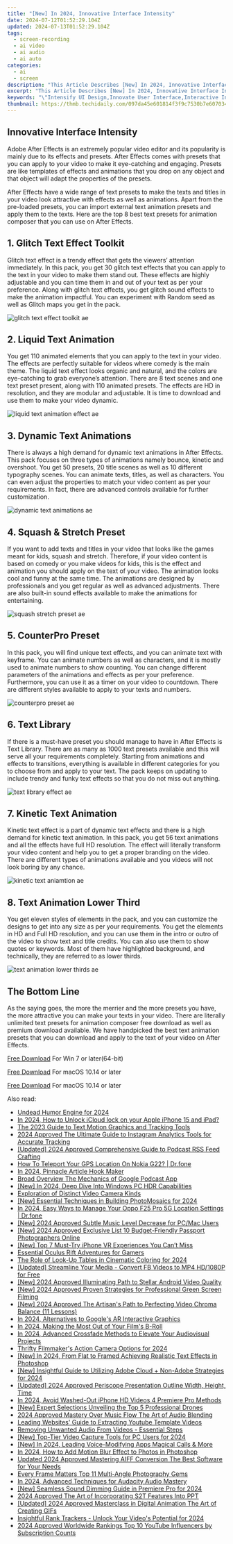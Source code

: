```yaml
---
title: "[New] In 2024, Innovative Interface Intensity"
date: 2024-07-12T01:52:29.104Z
updated: 2024-07-13T01:52:29.104Z
tags: 
  - screen-recording
  - ai video
  - ai audio
  - ai auto
categories: 
  - ai
  - screen
description: "This Article Describes [New] In 2024, Innovative Interface Intensity"
excerpt: "This Article Describes [New] In 2024, Innovative Interface Intensity"
keywords: "\"Intensify UI Design,Innovate User Interface,Interactive Interface Tech,Advanced Interface Methods,UI Enhancement Trends,Interface Improvement Strategies,Next-Gen Interface Ideas\""
thumbnail: https://thmb.techidaily.com/097da45e601814f3f9c7530b7e6070342fc3124e514934571312f97cafb6fa0e.jpg
---
```


## Innovative Interface Intensity

Adobe After Effects is an extremely popular video editor and its popularity is mainly due to its effects and presets. After Effects comes with presets that you can apply to your video to make it eye-catching and engaging. Presets are like templates of effects and animations that you drop on any object and that object will adapt the properties of the presets.

After Effects have a wide range of text presets to make the texts and titles in your video look attractive with effects as well as animations. Apart from the pre-loaded presets, you can import external text animation presets and apply them to the texts. Here are the top 8 best text presets for animation composer that you can use on After Effects.

## 1\. Glitch Text Effect Toolkit

Glitch text effect is a trendy effect that gets the viewers’ attention immediately. In this pack, you get 30 glitch text effects that you can apply to the text in your video to make them stand out. These effects are highly adjustable and you can time them in and out of your text as per your preference. Along with glitch text effects, you get glitch sound effects to make the animation impactful. You can experiment with Random seed as well as Glitch maps you get in the pack.

![glitch text effect toolkit ae](https://images.wondershare.com/filmora/article-images/2022/07/glitch-text-effect-toolkit-ae.jpg)

## 2\. Liquid Text Animation

You get 110 animated elements that you can apply to the text in your video. The effects are perfectly suitable for videos where comedy is the main theme. The liquid text effect looks organic and natural, and the colors are eye-catching to grab everyone’s attention. There are 8 text scenes and one text preset present, along with 110 animated presets. The effects are HD in resolution, and they are modular and adjustable. It is time to download and use them to make your video dynamic.

![liquid text animation effect ae](https://images.wondershare.com/filmora/article-images/2022/07/liquid-text-animation-effect-ae.jpg)

## 3\. Dynamic Text Animations

There is always a high demand for dynamic text animations in After Effects. This pack focuses on three types of animations namely bounce, kinetic and overshoot. You get 50 presets, 20 title scenes as well as 10 different typography scenes. You can animate texts, titles, as well as characters. You can even adjust the properties to match your video content as per your requirements. In fact, there are advanced controls available for further customization.

![dynamic text animations ae](https://images.wondershare.com/filmora/article-images/2022/07/dynamic-text-animations-ae.jpg)

## 4\. Squash & Stretch Preset

If you want to add texts and titles in your video that looks like the games meant for kids, squash and stretch. Therefore, if your video content is based on comedy or you make videos for kids, this is the effect and animation you should apply on the text of your video. The animation looks cool and funny at the same time. The animations are designed by professionals and you get regular as well as advanced adjustments. There are also built-in sound effects available to make the animations for entertaining.

![squash stretch preset ae](https://images.wondershare.com/filmora/article-images/2022/07/squash-stretch-preset-ae.jpg)

## 5\. CounterPro Preset

In this pack, you will find unique text effects, and you can animate text with keyframe. You can animate numbers as well as characters, and it is mostly used to animate numbers to show counting. You can change different parameters of the animations and effects as per your preference. Furthermore, you can use it as a timer on your video to countdown. There are different styles available to apply to your texts and numbers.

![counterpro preset ae](https://images.wondershare.com/filmora/article-images/2022/07/counterpro-preset-ae.jpg)

## 6\. Text Library

If there is a must-have preset you should manage to have in After Effects is Text Library. There are as many as 1000 text presets available and this will serve all your requirements completely. Starting from animations and effects to transitions, everything is available in different categories for you to choose from and apply to your text. The pack keeps on updating to include trendy and funky text effects so that you do not miss out anything.

![text library effect ae](https://images.wondershare.com/filmora/article-images/2022/07/text-library-effect-ae.jpg)

## 7\. Kinetic Text Animation

Kinetic text effect is a part of dynamic text effects and there is a high demand for kinetic text animation. In this pack, you get 56 text animations and all the effects have full HD resolution. The effect will literally transform your video content and help you to get a proper branding on the video. There are different types of animations available and you videos will not look boring by any chance.

![kinetic text aniamtion ae](https://images.wondershare.com/filmora/article-images/2022/07/kinetic-text-aniamtion-ae.jpg)

## 8\. Text Animation Lower Third

You get eleven styles of elements in the pack, and you can customize the designs to get into any size as per your requirements. You get the elements in HD and Full HD resolution, and you can use them in the intro or outro of the video to show text and title credits. You can also use them to show quotes or keywords. Most of them have highlighted background, and technically, they are referred to as lower thirds.

![text animation lower thirds ae](https://images.wondershare.com/filmora/article-images/2022/07/text-animation-lower-thirds-ae.jpg)

## The Bottom Line

As the saying goes, the more the merrier and the more presets you have, the more attractive you can make your texts in your video. There are literally unlimited text presets for animation composer free download as well as premium download available. We have handpicked the best text animation presets that you can download and apply to the text of your video on After Effects.

[Free Download](https://tools.techidaily.com/wondershare/filmora/download/) For Win 7 or later(64-bit)

[Free Download](https://tools.techidaily.com/wondershare/filmora/download/) For macOS 10.14 or later

[Free Download](https://tools.techidaily.com/wondershare/filmora/download/) For macOS 10.14 or later

<ins class="adsbygoogle"
     style="display:block"
     data-ad-format="autorelaxed"
     data-ad-client="ca-pub-7571918770474297"
     data-ad-slot="1223367746"></ins>

<ins class="adsbygoogle"
     style="display:block"
     data-ad-format="autorelaxed"
     data-ad-client="ca-pub-7571918770474297"
     data-ad-slot="1223367746"></ins>



<ins class="adsbygoogle"
     style="display:block"
     data-ad-client="ca-pub-7571918770474297"
     data-ad-slot="8358498916"
     data-ad-format="auto"
     data-full-width-responsive="true"></ins>




<span class="atpl-alsoreadstyle">Also read:</span>
<div><ul>
<li><a href="https://some-skills.techidaily.com/undead-humor-engine-for-2024/"><u>Undead Humor Engine for 2024</u></a></li>
<li><a href="https://activate-lock.techidaily.com/in-2024-how-to-unlock-icloud-lock-on-your-apple-iphone-15-and-ipad-by-drfone-ios/"><u>In 2024, How to Unlock iCloud lock on your Apple iPhone 15 and iPad?</u></a></li>
<li><a href="https://ai-vdieo-software.techidaily.com/the-2023-guide-to-text-motion-graphics-and-tracking-tools/"><u>The 2023 Guide to Text Motion Graphics and Tracking Tools</u></a></li>
<li><a href="https://instagram-clips.techidaily.com/2024-approved-the-ultimate-guide-to-instagram-analytics-tools-for-accurate-tracking/"><u>2024 Approved  The Ultimate Guide to Instagram Analytics Tools for Accurate Tracking</u></a></li>
<li><a href="https://fox-hovers.techidaily.com/updated-2024-approved-comprehensive-guide-to-podcast-rss-feed-crafting/"><u>[Updated] 2024 Approved  Comprehensive Guide to Podcast RSS Feed Crafting</u></a></li>
<li><a href="https://change-location.techidaily.com/how-to-teleport-your-gps-location-on-nokia-g22-drfone-by-drfone-virtual-android/"><u>How To Teleport Your GPS Location On Nokia G22? | Dr.fone</u></a></li>
<li><a href="https://fox-hovers.techidaily.com/in-2024-pinnacle-article-hook-maker/"><u>In 2024, Pinnacle Article Hook Maker</u></a></li>
<li><a href="https://fox-hovers.techidaily.com/broad-overview-the-mechanics-of-google-podcast-app/"><u>Broad Overview  The Mechanics of Google Podcast App</u></a></li>
<li><a href="https://fox-hovers.techidaily.com/new-in-2024-deep-dive-into-windows-pc-hdr-capabilities/"><u>[New] In 2024, Deep Dive Into Windows PC HDR Capabilities</u></a></li>
<li><a href="https://fox-hovers.techidaily.com/exploration-of-distinct-video-camera-kinds/"><u>Exploration of Distinct Video Camera Kinds</u></a></li>
<li><a href="https://fox-hovers.techidaily.com/new-essential-techniques-in-building-photomosaics-for-2024/"><u>[New] Essential Techniques in Building PhotoMosaics for 2024</u></a></li>
<li><a href="https://android-location.techidaily.com/in-2024-easy-ways-to-manage-your-oppo-f25-pro-5g-location-settings-drfone-by-drfone-virtual/"><u>In 2024, Easy Ways to Manage Your Oppo F25 Pro 5G Location Settings | Dr.fone</u></a></li>
<li><a href="https://fox-hovers.techidaily.com/new-2024-approved-subtle-music-level-decrease-for-pcmac-users/"><u>[New] 2024 Approved  Subtle Music Level Decrease for PC/Mac Users</u></a></li>
<li><a href="https://fox-hovers.techidaily.com/new-2024-approved-exclusive-list-10-budget-friendly-passport-photographers-online/"><u>[New] 2024 Approved  Exclusive List  10 Budget-Friendly Passport Photographers Online</u></a></li>
<li><a href="https://fox-hovers.techidaily.com/new-top-7-must-try-iphone-vr-experiences-you-cant-miss/"><u>[New] Top 7 Must-Try iPhone VR Experiences You Can’t Miss</u></a></li>
<li><a href="https://fox-hovers.techidaily.com/essential-oculus-rift-adventures-for-gamers/"><u>Essential Oculus Rift Adventures for Gamers</u></a></li>
<li><a href="https://fox-hovers.techidaily.com/the-role-of-look-up-tables-in-cinematic-coloring-for-2024/"><u>The Role of Look-Up Tables in Cinematic Coloring for 2024</u></a></li>
<li><a href="https://facebook-videos.techidaily.com/updated-streamline-your-media-convert-fb-videos-to-mp4-hd1080p-for-free/"><u>[Updated] Streamline Your Media - Convert FB Videos to MP4 HD/1080P for Free</u></a></li>
<li><a href="https://fox-hovers.techidaily.com/new-2024-approved-illuminating-path-to-stellar-android-video-quality/"><u>[New] 2024 Approved  Illuminating Path to Stellar Android Video Quality</u></a></li>
<li><a href="https://fox-hovers.techidaily.com/new-2024-approved-proven-strategies-for-professional-green-screen-filming/"><u>[New] 2024 Approved  Proven Strategies for Professional Green Screen Filming</u></a></li>
<li><a href="https://fox-hovers.techidaily.com/new-2024-approved-the-artisans-path-to-perfecting-video-chroma-balance-11-lessons/"><u>[New] 2024 Approved  The Artisan's Path to Perfecting Video Chroma Balance (11 Lessons)</u></a></li>
<li><a href="https://fox-hovers.techidaily.com/in-2024-alternatives-to-googles-ar-interactive-graphics/"><u>In 2024, Alternatives to Google's AR Interactive Graphics</u></a></li>
<li><a href="https://fox-hovers.techidaily.com/in-2024-making-the-most-out-of-your-films-b-roll/"><u>In 2024, Making the Most Out of Your Film's B-Roll</u></a></li>
<li><a href="https://fox-hovers.techidaily.com/in-2024-advanced-crossfade-methods-to-elevate-your-audiovisual-projects/"><u>In 2024, Advanced Crossfade Methods to Elevate Your Audiovisual Projects</u></a></li>
<li><a href="https://fox-hovers.techidaily.com/thrifty-filmmakers-action-camera-options-for-2024/"><u>Thrifty Filmmaker's Action Camera Options for 2024</u></a></li>
<li><a href="https://fox-hovers.techidaily.com/new-in-2024-from-flat-to-framed-achieving-realistic-text-effects-in-photoshop/"><u>[New] In 2024, From Flat to Framed  Achieving Realistic Text Effects in Photoshop</u></a></li>
<li><a href="https://fox-hovers.techidaily.com/new-insightful-guide-to-utilizing-adobe-cloud-plus-non-adobe-strategies-for-2024/"><u>[New] Insightful Guide to Utilizing Adobe Cloud + Non-Adobe Strategies for 2024</u></a></li>
<li><a href="https://facebook-clips.techidaily.com/updated-2024-approved-periscope-presentation-outline-width-height-time/"><u>[Updated] 2024 Approved  Periscope Presentation Outline  Width, Height, Time</u></a></li>
<li><a href="https://fox-hovers.techidaily.com/in-2024-avoid-washed-out-iphone-hd-videos-4-premiere-pro-methods/"><u>In 2024, Avoid Washed-Out iPhone HD Videos  4 Premiere Pro Methods</u></a></li>
<li><a href="https://fox-hovers.techidaily.com/new-expert-selections-unveiling-the-top-5-professional-drones/"><u>[New] Expert Selections  Unveiling the Top 5 Professional Drones</u></a></li>
<li><a href="https://fox-hovers.techidaily.com/2024-approved-mastery-over-music-flow-the-art-of-audio-blending/"><u>2024 Approved  Mastery Over Music Flow  The Art of Audio Blending</u></a></li>
<li><a href="https://youtube-video-recordings.techidaily.com/leading-websites-guide-to-extracting-youtube-template-videos/"><u>Leading Websites' Guide to Extracting Youtube Template Videos</u></a></li>
<li><a href="https://screen-recording.techidaily.com/removing-unwanted-audio-from-videos-essential-steps/"><u>Removing Unwanted Audio From Videos - Essential Steps</u></a></li>
<li><a href="https://desktop-recording.techidaily.com/new-top-tier-video-capture-tools-for-pc-users-for-2024/"><u>[New] Top-Tier Video Capture Tools for PC Users for 2024</u></a></li>
<li><a href="https://fox-hovers.techidaily.com/new-in-2024-leading-voice-modifying-apps-magical-calls-and-more/"><u>[New] In 2024, Leading Voice-Modifying Apps  Magical Calls & More</u></a></li>
<li><a href="https://fox-hovers.techidaily.com/in-2024-how-to-add-motion-blur-effect-to-photos-in-photoshop/"><u>In 2024, How to Add Motion Blur Effect to Photos in Photoshop</u></a></li>
<li><a href="https://ai-driven-video-production.techidaily.com/updated-2024-approved-mastering-aiff-conversion-the-best-software-for-your-needs/"><u>Updated 2024 Approved Mastering AIFF Conversion The Best Software for Your Needs</u></a></li>
<li><a href="https://fox-hovers.techidaily.com/every-frame-matters-top-11-multi-angle-photography-gems/"><u>Every Frame Matters  Top 11 Multi-Angle Photography Gems</u></a></li>
<li><a href="https://extra-lessons.techidaily.com/in-2024-advanced-techniques-for-audacity-audio-mastery/"><u>In 2024, Advanced Techniques for Audacity Audio Mastery</u></a></li>
<li><a href="https://fox-hovers.techidaily.com/new-seamless-sound-dimming-guide-in-premiere-pro-for-2024/"><u>[New] Seamless Sound Dimming Guide in Premiere Pro for 2024</u></a></li>
<li><a href="https://vp-tips.techidaily.com/2024-approved-the-art-of-incorporating-s2t-features-into-ppt/"><u>2024 Approved  The Art of Incorporating S2T Features Into PPT</u></a></li>
<li><a href="https://fox-hovers.techidaily.com/updated-2024-approved-masterclass-in-digital-animation-the-art-of-creating-gifs/"><u>[Updated] 2024 Approved  Masterclass in Digital Animation  The Art of Creating GIFs</u></a></li>
<li><a href="https://youtube-docs.techidaily.com/htful-rank-trackers-unlock-your-videos-potential-for-2024/"><u>Insightful Rank Trackers - Unlock Your Video's Potential for 2024</u></a></li>
<li><a href="https://youtube-sure.techidaily.com/approved-worldwide-rankings-top-10-youtube-influencers-by-subscription-counts/"><u>2024 Approved  Worldwide Rankings  Top 10 YouTube Influencers by Subscription Counts</u></a></li>
</ul></div>
